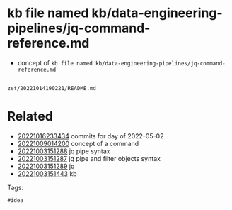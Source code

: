 # kb file named kb/data-engineering-pipelines/jq-command-reference.md

- concept of `kb file named kb/data-engineering-pipelines/jq-command-reference.md`

```
```

` zet/20221014190221/README.md `

# Related

- [20221016233434](/zet/20221016233434/README.md) commits for day of 2022-05-02
- [20221009014200](/zet/20221009014200/README.md) concept of a command
- [20221003151288](/zet/20221003151288/README.md) jq pipe syntax
- [20221003151287](/zet/20221003151287/README.md) jq pipe and filter objects syntax
- [20221003151289](/zet/20221003151289/README.md) jq
- [20221003151443](/zet/20221003151443/README.md) kb

Tags:

    #idea

